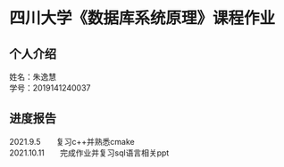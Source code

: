 四川大学《数据库系统原理》课程作业
=====
个人介绍
-------
姓名：朱逸慧<br>
学号：2019141240037<br>

进度报告
-----
2021.9.5　　复习c++并熟悉cmake<br>
2021.10.11　　完成作业并复习sql语言相关ppt
